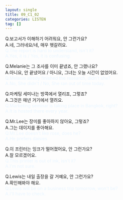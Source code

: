 ```yaml
---
layout: single
title: 09_C1_02
categories: LISTEN
tag: []
---
```


Q.보고서가 이해하기 어려워요, 안 그런가요?   
A.네, 그러네요/네, 매우 헷갈려요.   
<span style="color:#E8F5FF">
Q.The report is hard to understand, isn't it?   
A.Yes, it is / Yes, it is confusing.   
</span>
   
Q.Melanie는 그 조사를 이미 끝냈죠, 안 그랬나요?   
A.아니요, 안 끝냈어요 / 아니요, 그녀는 오늘 시간이 없었어요.   
<span style="color:#E8F5FF">
Q.Melanie alredy finished the research, didn't she?   
A.No, She didn't / No, She ran out of time today.   
   
Q.마케팅 세미나는 방콕에서 열리죠, 그렇죠?   
A.그것은 매년 거기에서 열려요.   
<span style="color:#E8F5FF">
Q.Marketing seminar is taking place in Bangkok, right?   
A.It is hosted there every year.   
</span>
   
Q.Mr.Lee는 장미를 좋아하지 않아요, 그렇죠?   
A.그는 데이지를 좋아해요.   
<span style="color:#E8F5FF">
Q.Mr.Lee doesn't like rose, does he?   
A.He prefers daisies   
</span>
   
Q.이 프린터는 잉크가 떨어졌어요, 안 그런가요?   
A.잘 모르겠어요.   
<span style="color:#E8F5FF">
Q.This printer is out of ink, isn't it?   
A.I'm not sure.   
</span>
   
Q.Lewis는 내일 출장을 갈 거예요, 안 그런가요?   
A.확인해봐야 해요.   
<span style="color:#E8F5FF">
Q.Lewis will be on a business trip tomorrow, won't be?   
A.I'll have to check.      
</span>